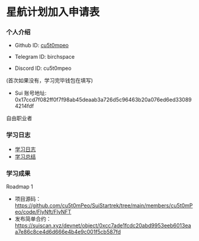 # 星航计划加入申请表

### 个人介绍

* Github ID: [cu5t0mpeo](https://github.com/cu5t0mpeo)

* Telegram ID: birchspace

* Discord ID: cu5t0mpeo

(首次如果没有，学习完毕钱包在填写)
* Sui 账号地址: 0x17ccd7f082ff0f7f98ab45deaab3a726d5c96463b20a076ed6ed330894214fdf

自由职业者

### 学习日志

- [学习日志](journal.md)
- [学习总结](summary.md)

### 学习成果

Roadmap  1  
- 项目源码：https://github.com/cu5t0mPeo/SuiStartrek/tree/main/members/cu5t0mPeo/code/FlyNft/FlyNFT
- 发布简单合约：https://suiscan.xyz/devnet/object/0xcc7ade1fcdc20abd9953eeb6013eaa7e86c8ce4d6d666e4b4e9c001f5cb587fd

